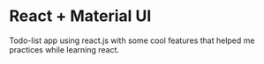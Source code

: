 # React + Material UI

Todo-list app using react.js with some cool features that helped me practices while learning react.

